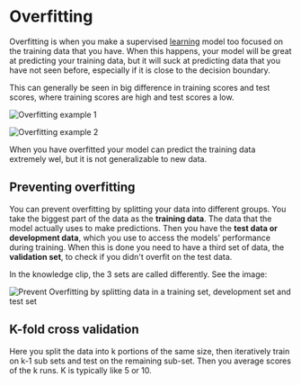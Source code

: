# Overfitting 

Overfitting is when you make a supervised [learning](../Other/Learning.md) model too focused on the training data that you have. When this happens, your model will be great at predicting your training data, but it will suck at predicting data that you have not seen before, especially if it is close to the decision boundary. 

This can generally be seen in big difference in training scores and test scores, where training scores are high and test scores a low. 

![Overfitting example 1](images/Pasted%20image%2020220216115427.png)

![Overfitting example 2](images/Pasted%20image%2020220216115205.png)

When you have overfitted your model can predict the training data extremely wel, but it is not generalizable to new data. 

## Preventing overfitting

You can prevent overfitting by splitting your data into different groups. You take the biggest part of the data as the **training data**. The data that the model actually uses to make predictions. Then you have the **test data or development data**, which you use to access the models' performance during training. When this is done you need to have a third set of data, the **validation set**, to check if you didn't overfit on the test data. 

In the knowledge clip, the 3 sets are called differently. See the image:

![Prevent Overfitting by splitting data in a training set, development set and test set](images/Pasted%20image%2020220216120004.png)

## K-fold cross validation
Here you split the data into k portions of the same size, then iteratively train on k-1 sub sets and test on the remaining sub-set. Then you average scores of the k runs. K is typically like 5 or 10. 




